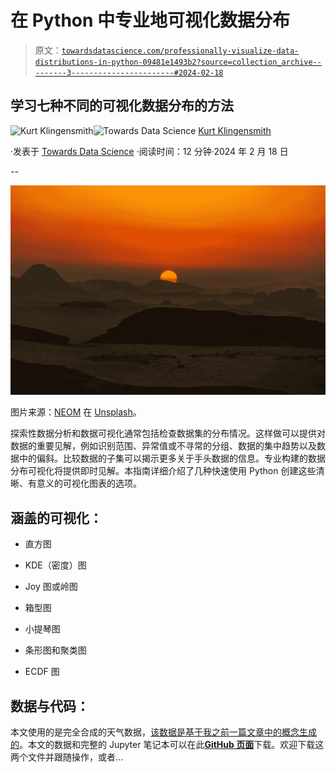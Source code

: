 # 在 Python 中专业地可视化数据分布

> 原文：[`towardsdatascience.com/professionally-visualize-data-distributions-in-python-09481e1493b2?source=collection_archive---------3-----------------------#2024-02-18`](https://towardsdatascience.com/professionally-visualize-data-distributions-in-python-09481e1493b2?source=collection_archive---------3-----------------------#2024-02-18)

## 学习七种不同的可视化数据分布的方法

[](https://medium.com/@kurt.klingensmith?source=post_page---byline--09481e1493b2--------------------------------)![Kurt Klingensmith](https://medium.com/@kurt.klingensmith?source=post_page---byline--09481e1493b2--------------------------------)[](https://towardsdatascience.com/?source=post_page---byline--09481e1493b2--------------------------------)![Towards Data Science](https://towardsdatascience.com/?source=post_page---byline--09481e1493b2--------------------------------) [Kurt Klingensmith](https://medium.com/@kurt.klingensmith?source=post_page---byline--09481e1493b2--------------------------------)

·发表于 [Towards Data Science](https://towardsdatascience.com/?source=post_page---byline--09481e1493b2--------------------------------) ·阅读时间：12 分钟·2024 年 2 月 18 日

--

![](img/f14a06ee7db4f9cff79ec33a3b241b4c.png)

图片来源：[NEOM](https://unsplash.com/@neom?utm_content=creditCopyText&utm_medium=referral&utm_source=unsplash) 在 [Unsplash](https://unsplash.com/photos/the-sun-is-setting-over-the-mountains-in-the-desert-9hWJs7iblh8?utm_content=creditCopyText&utm_medium=referral&utm_source=unsplash)。

探索性数据分析和数据可视化通常包括检查数据集的分布情况。这样做可以提供对数据的重要见解，例如识别范围、异常值或不寻常的分组、数据的集中趋势以及数据中的偏斜。比较数据的子集可以揭示更多关于手头数据的信息。专业构建的数据分布可视化将提供即时见解。本指南详细介绍了几种快速使用 Python 创建这些清晰、有意义的可视化图表的选项。

## 涵盖的可视化：

+   直方图

+   KDE（密度）图

+   Joy 图或岭图

+   箱型图

+   小提琴图

+   条形图和聚类图

+   ECDF 图

## 数据与代码：

本文使用的是完全合成的天气数据，[该数据是基于我之前一篇文章中的概念生成的](https://medium.com/towards-data-science/build-your-own-synthetic-data-15d91389a37b)。本文的数据和完整的 Jupyter 笔记本可以在此[**GitHub 页面**](https://github.com/kurtklingensmith/DataDistributions/tree/main)下载。欢迎下载这两个文件并跟随操作，或者…
